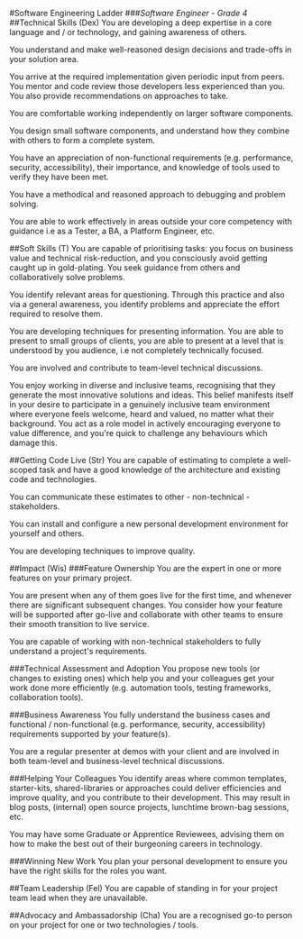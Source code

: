 #Software Engineering Ladder
###_Software Engineer - Grade 4_
##Technical Skills (Dex)
You are developing a deep expertise in a core language and / or technology, and gaining awareness of others.

You understand and make well-reasoned design decisions and trade-offs in your solution area.

You arrive at the required implementation given periodic input from peers. You mentor and code review those developers less experienced than you. You also provide recommendations on approaches to take.

You are comfortable working independently on larger software components.

You design small software components, and understand how they combine with others to form a complete system.

You have an appreciation of non-functional requirements (e.g. performance, security, accessibility), their importance, and knowledge of tools used to verify they have been met.

You have a methodical and reasoned approach to debugging and problem solving.

You are able to work effectively in areas outside your core competency with guidance i.e as a Tester, a BA, a Platform Engineer, etc.

##Soft Skills (T)
You are capable of prioritising tasks: you focus on business value and technical risk-reduction, and you consciously avoid getting caught up in gold-plating. You seek guidance from others and collaboratively solve problems.

You identify relevant areas for questioning. Through this practice and also via a general awareness, you identify problems and appreciate the effort required to resolve them.

You are developing techniques for presenting information. You are able to present to small groups of clients, you are able to present at a level that is understood by you audience, i.e not completely technically focused.

You are involved and contribute to team-level technical discussions.

You enjoy working in diverse and inclusive teams, recognising that they generate the most innovative solutions and ideas. This belief manifests itself in your desire to participate in a genuinely inclusive team environment where everyone feels welcome, heard and valued, no matter what their background. You act as a role model in actively encouraging everyone to value difference, and you're quick to challenge any behaviours which damage this.

##Getting Code Live (Str)
You are capable of estimating to complete a well-scoped task and have a good knowledge of the architecture and existing code and technologies.

You can communicate these estimates to other - non-technical - stakeholders.

You can install and configure a new personal development environment for yourself and others.

You are developing techniques to improve quality.

##Impact (Wis)
###Feature Ownership
You are the expert in one or more features on your primary project.

You are present when any of them goes live for the first time, and whenever there are significant subsequent changes. You consider how your feature will be supported after go-live and collaborate with other teams to ensure their smooth transition to live service.

You are capable of working with non-technical stakeholders to fully understand a project's requirements.

###Technical Assessment and Adoption
You propose new tools (or changes to existing ones) which help you and your colleagues get your work done more efficiently (e.g. automation tools, testing frameworks, collaboration tools).

###Business Awareness
You fully understand the business cases and functional / non-functional (e.g. performance, security, accessibility) requirements supported by your feature(s).

You are a regular presenter at demos with your client and are involved in both team-level and business-level technical discussions.

###Helping Your Colleagues
You identify areas where common templates, starter-kits, shared-libraries or approaches could deliver efficiencies and improve quality, and you contribute to their development. This may result in blog posts, (internal) open source projects, lunchtime brown-bag sessions, etc.

You may have some Graduate or Apprentice Reviewees, advising them on how to make the best out of their burgeoning careers in technology.

###Winning New Work
You plan your personal development to ensure you have the right skills for the roles you want.

##Team Leadership (Fel)
You are capable of standing in for your project team lead when they are unavailable.

##Advocacy and Ambassadorship (Cha)
You are a recognised go-to person on your project for one or two technologies / tools.
